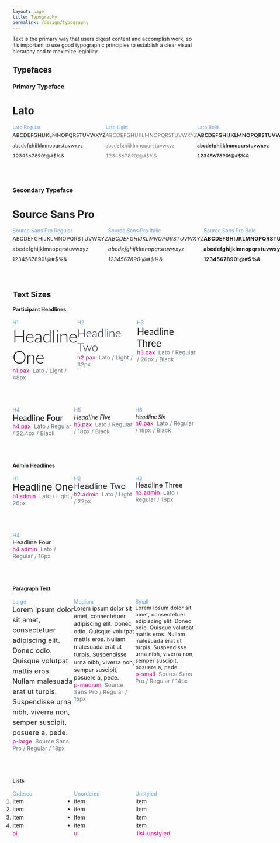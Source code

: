 ```yaml
---
layout: page
title: Typography
permalink: /design/typography
---
```


<style type="text/css">
  p {
    margin: 0;
  }

  .post-content p {
    color: #252a33;
  }

  .section-header {
    color: #679dea;
  }

  .row {
    display: grid;
    grid-template-columns: 1fr 1fr 1fr;
    margin-bottom: 70px;
  }

  section p {
    letter-spacing: 0.52px;
    line-height: 28px;
  }

  .lato {
    font-family: "Lato";
  }

  .lato.light p {
    font-weight: 300;
  }

  .lato.bold p {
    font-weight: bold;
  }

  .source-sans-pro.italic p {
    font-style: italic;
  }

  .source-sans-pro.bold p {
    font-weight: bold;
  }

  .headlines h1,
  .headlines h2,
  .headlines h3,
  .headlines h4,
  .headlines h5,
  .headlines h6 {
    margin: 0;
  }

  .section-class,
  .section-description {
    font-size: 15px;
    letter-spacing: 0.25px;
  }

  .section-class {
    color: #d00081;
    margin-right: 5px;
  }

  .section-description {
    color: #6c737a;
  }

  h1.lato {
    font-size: 48px;
    letter-spacing: -0.72px;
    font-weight: 300;
  }

  h2.lato {
    font-size: 32px;
    letter-spacing: -0.26px;
    font-weight: 300;
    color: #252a33;
  }

  h3.lato {
    font-size: 26px;
    font-weight: normal;
  }

  h4.lato {
    font-size: 22.4px;
    font-weight: normal;
  }

  h5.lato {
    font-size: 18px;
    font-weight: normal;
  }

  h6.lato {
    font-size: 16px;
    font-weight: normal;
  }

  h1.admin {
    font-size: 26px;
    font-weight: normal;
  }

  h2.admin {
    color: #252a33;
    font-size: 22px;
    font-weight: normal;
  }

  h3.admin {
    font-size: 18px;
    font-weight: normal;
  }

  h4.admin {
    font-size: 16px;
    font-weight: normal;
  }

  .paragraph.large p {
    font-size: 18px;
    line-height: 28px;
    letter-spacing: 0.52px;
  }

  .paragraph.medium p {
    font-size: 15px;
    line-height: 21px;
    letter-spacing: 0.25px;
  }

  .paragraph.small p {
    font-size: 14px;
    line-height: 18px;
  }

  ul,
  ol {
    margin: 0;
    padding: 0;
    font-size: 15px;
  }

  li {
    margin: 3px 0;
  }

  .unstyled ul {
    list-style: none;
  }
</style>

Text is the primary way that users digest content and accomplish work, so it’s important to use good typographic principles to establish a clear visual hierarchy and to maximize legibility.

## Typefaces

### Primary Typeface

# Lato

<div class="row">
  <section class="lato regular">
    <span class="section-header">Lato Regular</span>
    <p>
      ABCDEFGHIJKLMNOPQRSTUVWXYZ
    </p>
    <p>
      abcdefghijklmnopqrstuvwxyz
    </p>
    <p>
      1234567890!@#$%&
    </p>
  </section>
  <section class="lato light">
    <span class="section-header">Lato Light</span>
    <p>
      ABCDEFGHIJKLMNOPQRSTUVWXYZ
    </p>
    <p>
      abcdefghijklmnopqrstuvwxyz
    </p>
    <p>
      1234567890!@#$%&
    </p>
  </section>
  <section class="lato bold">
    <span class="section-header">Lato Bold</span>
    <p>
      ABCDEFGHIJKLMNOPQRSTUVWXYZ
    </p>
    <p>
      abcdefghijklmnopqrstuvwxyz
    </p>
    <p>
      1234567890!@#$%&
    </p>
  </section>
</div>

### Secondary Typeface

# Source Sans Pro

<div class="row">
  <section class="source-sans-pro regular">
    <span class="section-header">Source Sans Pro Regular</span>
    <p>
      ABCDEFGHIJKLMNOPQRSTUVWXYZ
    </p>
    <p>
      abcdefghijklmnopqrstuvwxyz
    </p>
    <p>
      1234567890!@#$%&
    </p>
  </section>
  <section class="source-sans-pro italic">
    <span class="section-header">Source Sans Pro Italic</span>
    <p>
      ABCDEFGHIJKLMNOPQRSTUVWXYZ
    </p>
    <p>
      abcdefghijklmnopqrstuvwxyz
    </p>
    <p>
      1234567890!@#$%&
    </p>
  </section>
  <section class="source-sans-pro bold">
    <span class="section-header">Source Sans Pro Bold</span>
    <p>
      ABCDEFGHIJKLMNOPQRSTUVWXYZ
    </p>
    <p>
      abcdefghijklmnopqrstuvwxyz
    </p>
    <p>
      1234567890!@#$%&
    </p>
  </section>
</div>

## Text Sizes

#### Participant Headlines

<div class="row">
  <section class="headlines">
    <span class="section-header">H1</span>
    <h1 class="lato">Headline One</h1>
    <span class="section-class">h1.pax</span>
    <span class="section-description">Lato / Light / 48px</span>
  </section>
  <section class="headlines">
    <span class="section-header">H2</span>
    <h2 class="lato">Headline Two</h2>
    <span class="section-class">h2.pax</span>
    <span class="section-description">Lato / Light / 32px</span>
  </section>
  <section class="headlines">
    <span class="section-header">H3</span>
    <h3 class="lato">Headline Three</h3>
    <span class="section-class">h3.pax</span>
    <span class="section-description">Lato / Regular / 26px / Black</span>
  </section>
</div>

<div class="row">
  <section class="headlines">
    <span class="section-header">H4</span>
    <h4 class="lato">Headline Four</h4>
    <span class="section-class">h4.pax</span>
    <span class="section-description">Lato / Regular / 22.4px / Black</span>
  </section>
  <section class="headlines">
    <span class="section-header">H5</span>
    <h5 class="lato">Headline Five</h5>
    <span class="section-class">h5.pax</span>
    <span class="section-description">Lato / Regular / 18px / Black</span>
  </section>
  <section class="headlines">
    <span class="section-header">H6</span>
    <h6 class="lato">Headline Six</h6>
    <span class="section-class">h6.pax</span>
    <span class="section-description">Lato / Regular / 18px / Black</span>
  </section>
</div>

#### Admin Headlines

<div class="row">
  <section class="headlines">
    <span class="section-header">H1</span>
    <h1 class="admin">Headline One</h1>
    <span class="section-class">h1.admin</span>
    <span class="section-description">Lato / Light / 26px</span>
  </section>
  <section class="headlines">
    <span class="section-header">H2</span>
    <h2 class="admin">Headline Two</h2>
    <span class="section-class">h2.admin</span>
    <span class="section-description">Lato / Light / 22px</span>
  </section>
  <section class="headlines">
    <span class="section-header">H3</span>
    <h3 class="admin">Headline Three</h3>
    <span class="section-class">h3.admin</span>
    <span class="section-description">Lato / Regular / 18px</span>
  </section>
</div>

<div class="row">
  <section class="headlines">
    <span class="section-header">H4</span>
    <h4 class="admin">Headline Four</h4>
    <span class="section-class">h4.admin</span>
    <span class="section-description">Lato / Regular / 16px</span>
  </section>
</div>

#### Paragraph Text

<div class="row">
  <section class="paragraph large">
    <span class="section-header">Large</span>
    <p>
      Lorem ipsum dolor sit amet, consectetuer adipiscing elit. Donec odio. Quisque volutpat mattis eros. Nullam malesuada erat ut turpis. Suspendisse urna nibh, viverra non, semper suscipit, posuere a, pede.
    </p>
    <span class="section-class">p-large</span>
    <span class="section-description">Source Sans Pro / Regular / 18px</span>
  </section>
  <section class="paragraph medium">
    <span class="section-header">Medium</span>
    <p>
      Lorem ipsum dolor sit amet, consectetuer adipiscing elit. Donec odio. Quisque volutpat mattis eros. Nullam malesuada erat ut turpis. Suspendisse urna nibh, viverra non, semper suscipit, posuere a, pede.
    </p>
    <span class="section-class">p-medium</span>
    <span class="section-description">Source Sans Pro / Regular / 15px</span>
  </section>
  <section class="paragraph small">
    <span class="section-header">Small</span>
    <p>
      Lorem ipsum dolor sit amet, consectetuer adipiscing elit. Donec odio. Quisque volutpat mattis eros. Nullam malesuada erat ut turpis. Suspendisse urna nibh, viverra non, semper suscipit, posuere a, pede.
    </p>
    <span class="section-class">p-small</span>
    <span class="section-description">Source Sans Pro / Regular / 14px</span>
  </section>
</div>

#### Lists

<div class="row">
  <section class="list ordered">
    <span class="section-header">Ordered</span>
    <ol>
      <li>Item</li>
      <li>Item</li>
      <li>Item</li>
      <li>Item</li>
    </ol>
    <span class="section-class">ol</span>
  </section>
  <section class="list unordered">
    <span class="section-header">Unordered</span>
    <ul>
      <li>Item</li>
      <li>Item</li>
      <li>Item</li>
      <li>Item</li>
    </ul>
    <span class="section-class">ul</span>
  </section>
  <section class="list unstyled">
    <span class="section-header">Unstyled</span>
    <ul>
      <li>Item</li>
      <li>Item</li>
      <li>Item</li>
      <li>Item</li>
    </ul>
    <span class="section-class">.list-unstyled</span>
  </section>
</div>
